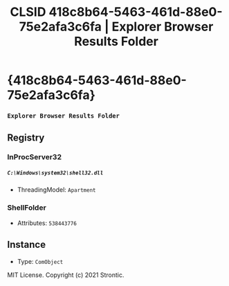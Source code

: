 ﻿---
title: "CLSID 418c8b64-5463-461d-88e0-75e2afa3c6fa | Explorer Browser Results Folder"
excerpt: What is COM-Object CLSID 418c8b64-5463-461d-88e0-75e2afa3c6fa?
---

# {418c8b64-5463-461d-88e0-75e2afa3c6fa}

### `Explorer Browser Results Folder`

## Registry


### InProcServer32

##### `C:\Windows\system32\shell32.dll`
* ThreadingModel: `Apartment`

### ShellFolder

* Attributes: `538443776`

## Instance

* Type: `ComObject`

MIT License. Copyright (c) 2021 Strontic.


